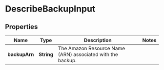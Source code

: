 

# DescribeBackupInput


## Properties

| Name | Type | Description | Notes |
|------------ | ------------- | ------------- | -------------|
|**backupArn** | **String** | The Amazon Resource Name (ARN) associated with the backup. |  |



